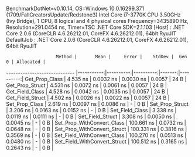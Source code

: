 
BenchmarkDotNet=v0.10.14, OS=Windows 10.0.16299.371 (1709/FallCreatorsUpdate/Redstone3)
Intel Core i7-3770K CPU 3.50GHz (Ivy Bridge), 1 CPU, 8 logical and 4 physical cores
Frequency=3435890 Hz, Resolution=291.0454 ns, Timer=TSC
.NET Core SDK=2.1.103
  [Host]     : .NET Core 2.0.6 (CoreCLR 4.6.26212.01, CoreFX 4.6.26212.01), 64bit RyuJIT
  DefaultJob : .NET Core 2.0.6 (CoreCLR 4.6.26212.01, CoreFX 4.6.26212.01), 64bit RyuJIT


                       Method |       Mean |     Error |    StdDev |  Gen 0 | Allocated |
----------------------------- |-----------:|----------:|----------:|-------:|----------:|
               Get_Prop_Class |   4.535 ns | 0.0032 ns | 0.0030 ns | 0.0057 |      24 B |
              Get_Prop_Struct |   4.531 ns | 0.0072 ns | 0.0061 ns | 0.0057 |      24 B |
              Get_Field_Class |   4.528 ns | 0.0042 ns | 0.0035 ns | 0.0057 |      24 B |
             Get_Field_Struct |   4.502 ns | 0.0026 ns | 0.0022 ns | 0.0057 |      24 B |
               Set_Prop_Class |   2.619 ns | 0.0097 ns | 0.0086 ns |      - |       0 B |
              Set_Prop_Struct |   3.206 ns | 0.0163 ns | 0.0152 ns |      - |       0 B |
              Set_Field_Class |   3.338 ns | 0.0119 ns | 0.0111 ns |      - |       0 B |
             Set_Field_Struct |   3.308 ns | 0.0050 ns | 0.0045 ns |      - |       0 B |
   Set_Prop_WithConvert_Class | 100.661 ns | 0.0732 ns | 0.0648 ns |      - |       0 B |
  Set_Prop_WithConvert_Struct | 100.331 ns | 0.3816 ns | 0.3569 ns |      - |       0 B |
  Set_Field_WithConvert_Class | 100.270 ns | 0.0513 ns | 0.0480 ns |      - |       0 B |
 Set_Field_WithConvert_Struct | 100.512 ns | 0.3165 ns | 0.2643 ns |      - |       0 B |
